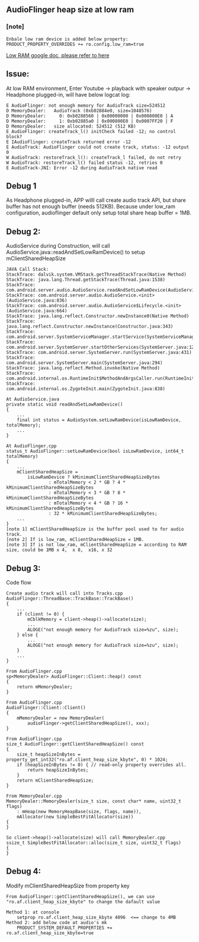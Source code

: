 ## AudioFlinger heap size at low ram

### **[note]**

    Enbale low ram device is added below property: 
    PRODUCT_PROPERTY_OVERRIDES += ro.config.low_ram=true
    
[Low RAM google doc, please refer to here](https://source.android.com/devices/tech/perf/low-ram)
<!-- comment messages -->

## **Issue:**
At low RAM environment, Enter Youtube -> playback with speaker outpur -> Headphone plugged-in, 
will have below logcat log:

    E AudioFlinger: not enough memory for AudioTrack size=524512 
    D MemoryDealer:   AudioTrack (0xb02884e0, size=1048576)
    D MemoryDealer:     0: 0xb0288560 | 0x00000000 | 0x000800E0 | A 
    D MemoryDealer:     1: 0xb02885a0 | 0x000800E0 | 0x0007FF20 | F 
    D MemoryDealer:   size allocated: 524512 (512 KB)
    E AudioFlinger: createTrack_l() initCheck failed -12; no control block?
    E IAudioFlinger: createTrack returned error -12
    E AudioTrack: AudioFlinger could not create track, status: -12 output 0
    W AudioTrack: restoreTrack_l(): createTrack_l failed, do not retry
    W AudioTrack: restoreTrack_l() failed status -12, retries 0
    E AudioTrack-JNI: Error -12 during AudioTrack native read

## Debug 1
As Headphone plugged-in, APP willl call create audio track API, but share buffer has not enough buffer (needs 512KB).
Because under low_ram configuration, audioflinger default only setup total share heap buffer = 1MB.

## Debug 2:
AudioService during Construction, will call AudioService.java::readAndSetLowRamDevice() to setup mClientSharedHeapSize

    JAVA Call Stack:
    StackTrace: dalvik.system.VMStack.getThreadStackTrace(Native Method) 
    StackTrace: java.lang.Thread.getStackTrace(Thread.java:1538)
    StackTrace: com.android.server.audio.AudioService.readAndSetLowRamDevice(AudioService.java:7310)
    StackTrace: com.android.server.audio.AudioService.<init>(AudioService.java:836)
    StackTrace: com.android.server.audio.AudioService$Lifecycle.<init>(AudioService.java:664)
    StackTrace: java.lang.reflect.Constructor.newInstance0(Native Method)
    StackTrace: java.lang.reflect.Constructor.newInstance(Constructor.java:343)
    StackTrace: com.android.server.SystemServiceManager.startService(SystemServiceManager.java:98)
    StackTrace: com.android.server.SystemServer.startOtherServices(SystemServer.java:1257)
    StackTrace: com.android.server.SystemServer.run(SystemServer.java:431)
    StackTrace: com.android.server.SystemServer.main(SystemServer.java:294)
    StackTrace: java.lang.reflect.Method.invoke(Native Method)
    StackTrace: com.android.internal.os.RuntimeInit$MethodAndArgsCaller.run(RuntimeInit.java:493)
    StackTrace: com.android.internal.os.ZygoteInit.main(ZygoteInit.java:838)

    At AudioService.java
    private static void readAndSetLowRamDevice()
    {
        ...
        final int status = AudioSystem.setLowRamDevice(isLowRamDevice, totalMemory);
        ...
    }
    
    At AudioFlinger.cpp
    status_t AudioFlinger::setLowRamDevice(bool isLowRamDevice, int64_t totalMemory)
    {
        ...
        mClientSharedHeapSize =
            isLowRamDevice ? kMinimumClientSharedHeapSizeBytes
                    : mTotalMemory < 2 * GB ? 4 * kMinimumClientSharedHeapSizeBytes
                    : mTotalMemory < 3 * GB ? 8 * kMinimumClientSharedHeapSizeBytes
                    : mTotalMemory < 4 * GB ? 16 * kMinimumClientSharedHeapSizeBytes
                    : 32 * kMinimumClientSharedHeapSizeBytes;
        ...
    }
    [note 1] mClientSharedHeapSize is the buffer pool used to for audio track.
    [note 2] If is low_ram, mClientSharedHeapSize = 1MB.
    [note 3] If is not low_ram, mClientSharedHeapSize = according to RAM size, could be 1MB x 4,  x 8,  x16, x 32 
    
## Debug 3:
Code flow

    Create audio track will call into Tracks.cpp
    AudioFlinger::ThreadBase::TrackBase::TrackBase()
    {
        ...
        if (client != 0) {
            mCblkMemory = client->heap()->allocate(size);
            ...
            ALOGE("not enough memory for AudioTrack size=%zu", size);
        } else {
            ...
            ALOGE("not enough memory for AudioTrack size=%zu", size);
        }
        ...
    }
    
    From AudioFlinger.cpp
    sp<MemoryDealer> AudioFlinger::Client::heap() const
    {
        return mMemoryDealer;
    }
    
    From AudioFlinger.cpp
    AudioFlinger::Client::Client()
    {
        mMemoryDealer = new MemoryDealer(
            audioFlinger->getClientSharedHeapSize(), xxx);
    }
    
    From AudioFlinger.cpp
    size_t AudioFlinger::getClientSharedHeapSize() const
    {
        size_t heapSizeInBytes = property_get_int32("ro.af.client_heap_size_kbyte", 0) * 1024;
        if (heapSizeInBytes != 0) { // read-only property overrides all.
            return heapSizeInBytes;
        }
        return mClientSharedHeapSize;
    }
    
    From MemoryDealer.cpp
    MemoryDealer::MemoryDealer(size_t size, const char* name, uint32_t flags)
        : mHeap(new MemoryHeapBase(size, flags, name)),
        mAllocator(new SimpleBestFitAllocator(size))
    {    
    }
    
    So client->heap()->allocate(size) will call MemoryDealer.cpp
    ssize_t SimpleBestFitAllocator::alloc(size_t size, uint32_t flags)
    {
    }

## Debug 4:
Modify mClientSharedHeapSize from property key

    From AudioFlinger::getClientSharedHeapSize(), we can use "ro.af.client_heap_size_kbyte" to change the dafault value 
    
    Method 1: at console
        setprop ro.af.client_heap_size_kbyte 4096  <== change to 4MB
    Method 2: add below code at audio's mk 
        PRODUCT_SYSTEM_DEFAULT_PROPERTIES += ro.af.client_heap_size_kbyte=true